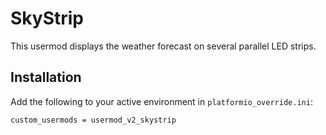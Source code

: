 # SkyStrip

This usermod displays the weather forecast on several parallel LED strips.

## Installation

Add the following to your active environment in `platformio_override.ini`:
```
custom_usermods = usermod_v2_skystrip
```
